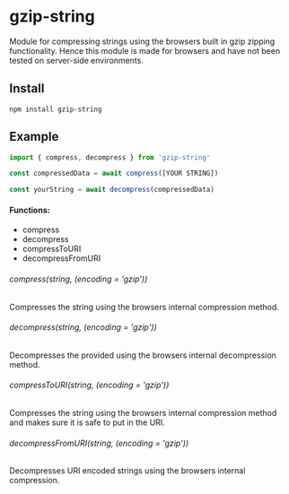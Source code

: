 # gzip-string
Module for compressing strings using the browsers built in gzip zipping functionality.
Hence this module is made for browsers and have not been tested on server-side environments.

## Install

```
npm install gzip-string
```

## Example

```js
import { compress, decompress } from 'gzip-string'

const compressedData = await compress([YOUR STRING])

const yourString = await decompress(compressedData)
```

#### Functions:
  - compress
  - decompress
  - compressToURI
  - decompressFromURI


###### compress(string, (encoding = 'gzip'))
Compresses the string using the browsers internal compression method.


###### decompress(string, (encoding = 'gzip'))
Decompresses the provided using the browsers internal decompression method.


###### compressToURI(string, (encoding = 'gzip'))
Compresses the string using the browsers internal compression method and makes sure it is safe to put in the URI.


###### decompressFromURI(string, (encoding = 'gzip'))
Decompresses URI encoded strings using the browsers internal compression.
